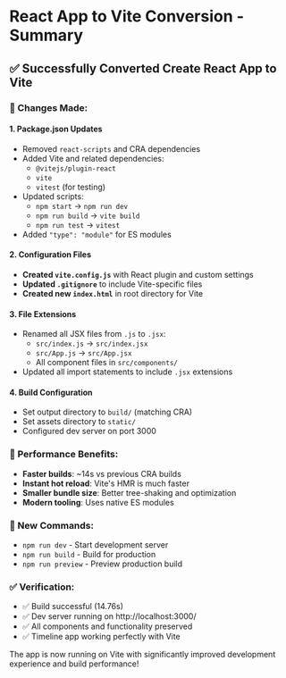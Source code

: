 # React App to Vite Conversion - Summary

## ✅ Successfully Converted Create React App to Vite

### 🔄 Changes Made:

#### 1. **Package.json Updates**
- Removed `react-scripts` and CRA dependencies
- Added Vite and related dependencies:
  - `@vitejs/plugin-react`
  - `vite` 
  - `vitest` (for testing)
- Updated scripts:
  - `npm start` → `npm run dev`
  - `npm run build` → `vite build`
  - `npm run test` → `vitest`
- Added `"type": "module"` for ES modules

#### 2. **Configuration Files**
- **Created `vite.config.js`** with React plugin and custom settings
- **Updated `.gitignore`** to include Vite-specific files
- **Created new `index.html`** in root directory for Vite

#### 3. **File Extensions**
- Renamed all JSX files from `.js` to `.jsx`:
  - `src/index.js` → `src/index.jsx`
  - `src/App.js` → `src/App.jsx`
  - All component files in `src/components/`
- Updated all import statements to include `.jsx` extensions

#### 4. **Build Configuration**
- Set output directory to `build/` (matching CRA)
- Set assets directory to `static/`
- Configured dev server on port 3000

### 🚀 Performance Benefits:
- **Faster builds**: ~14s vs previous CRA builds
- **Instant hot reload**: Vite's HMR is much faster
- **Smaller bundle size**: Better tree-shaking and optimization
- **Modern tooling**: Uses native ES modules

### 📝 New Commands:
- `npm run dev` - Start development server
- `npm run build` - Build for production
- `npm run preview` - Preview production build

### ✅ Verification:
- ✅ Build successful (14.76s)
- ✅ Dev server running on http://localhost:3000/
- ✅ All components and functionality preserved
- ✅ Timeline app working perfectly with Vite

The app is now running on Vite with significantly improved development experience and build performance!
